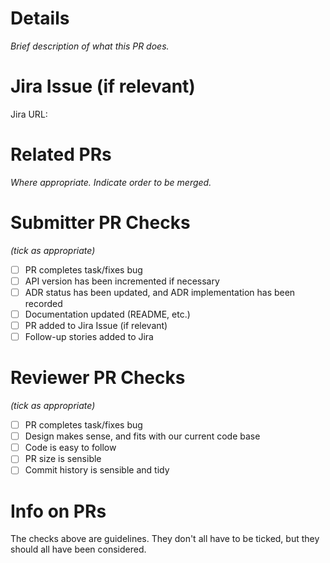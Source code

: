 # Details
_Brief description of what this PR does._

# Jira Issue (if relevant)
Jira URL:

# Related PRs
_Where appropriate. Indicate order to be merged._

# Submitter PR Checks
_(tick as appropriate)_

- [ ] PR completes task/fixes bug
- [ ] API version has been incremented if necessary
- [ ] ADR status has been updated, and ADR implementation has been recorded
- [ ] Documentation updated (README, etc.)
- [ ] PR added to Jira Issue (if relevant)
- [ ] Follow-up stories added to Jira

# Reviewer PR Checks
_(tick as appropriate)_

- [ ] PR completes task/fixes bug
- [ ] Design makes sense, and fits with our current code base
- [ ] Code is easy to follow
- [ ] PR size is sensible
- [ ] Commit history is sensible and tidy

# Info on PRs
The checks above are guidelines. They don't all have to be ticked, but they should all have been considered.
